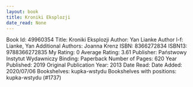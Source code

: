 ```yaml
---
layout: book
title: Kroniki Eksplozji
date_read: None
---
```


Book Id: 49960354
Title: Kroniki Eksplozji
Author: Yan Lianke
Author l-f: Lianke, Yan
Additional Authors: Joanna Krenz
ISBN: 8366272834
ISBN13: 9788366272835
My Rating: 0
Average Rating: 3.61
Publisher: Państwowy Instytut Wydawniczy
Binding: Paperback
Number of Pages: 620
Year Published: 2019
Original Publication Year: 2013
Date Read: 
Date Added: 2020/07/06
Bookshelves: kupka-wstydu
Bookshelves with positions: kupka-wstydu (#1737)

